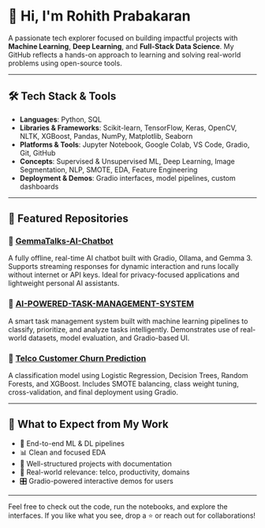 # 👋 Hi, I'm Rohith Prabakaran

A passionate tech explorer focused on building impactful projects with **Machine Learning**, **Deep Learning**, and **Full-Stack Data Science**. My GitHub reflects a hands-on approach to learning and solving real-world problems using open-source tools.

---

## 🛠 Tech Stack & Tools

- **Languages**: Python, SQL  
- **Libraries & Frameworks**: Scikit-learn, TensorFlow, Keras, OpenCV, NLTK, XGBoost, Pandas, NumPy, Matplotlib, Seaborn  
- **Platforms & Tools**: Jupyter Notebook, Google Colab, VS Code, Gradio, Git, GitHub  
- **Concepts**: Supervised & Unsupervised ML, Deep Learning, Image Segmentation, NLP, SMOTE, EDA, Feature Engineering  
- **Deployment & Demos**: Gradio interfaces, model pipelines, custom dashboards

---

## 📂 Featured Repositories

### 🔹 [GemmaTalks-AI-Chatbot](https://github.com/rohithpraba/GemmaTalks-AI-Chatbot)
A fully offline, real-time AI chatbot built with Gradio, Ollama, and Gemma 3. Supports streaming responses for dynamic interaction and runs locally without internet or API keys. Ideal for privacy-focused applications and lightweight personal AI assistants.

### 🔹 [AI-POWERED-TASK-MANAGEMENT-SYSTEM](https://github.com/rohithpraba/AI-POWERED-TASK-MANAGEMENT-SYSTEM)
A smart task management system built with machine learning pipelines to classify, prioritize, and analyze tasks intelligently. Demonstrates use of real-world datasets, model evaluation, and Gradio-based UI.

### 🔹 [Telco Customer Churn Prediction](https://github.com/rohithpraba/Telco-Customer-Churn)
A classification model using Logistic Regression, Decision Trees, Random Forests, and XGBoost. Includes SMOTE balancing, class weight tuning, cross-validation, and final deployment using Gradio.

---

## 🧠 What to Expect from My Work

- 📌 End-to-end ML & DL pipelines
- 📊 Clean and focused EDA
- 📁 Well-structured projects with documentation
- 🎯 Real-world relevance: telco, productivity, domains
- 🎛️ Gradio-powered interactive demos for users

---

Feel free to check out the code, run the notebooks, and explore the interfaces. If you like what you see, drop a ⭐ or reach out for collaborations!

